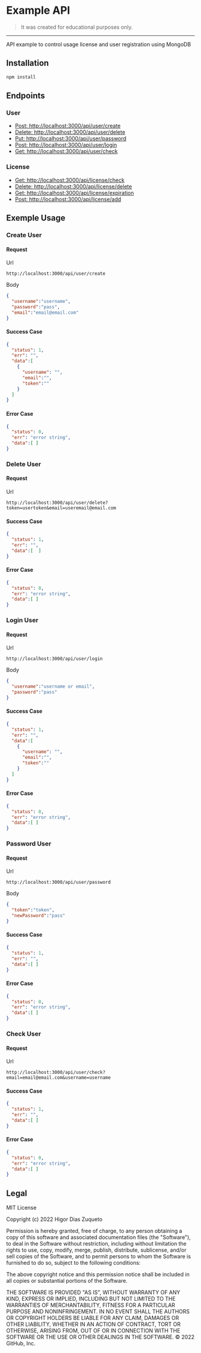# Example API

> It was created for educational purposes only.
---

API example to control usage license and user registration using MongoDB

## Installation

```bash
npm install
```

## Endpoints

### User

* [Post: http://localhost:3000/api/user/create](#usercreate)
* [Delete: http://localhost:3000/api/user/delete](#userdelete)
* [Put: http://localhost:3000/api/user/password](#userpassword)
* [Post: http://localhost:3000/api/user/login](#userlogin)
* [Get: http://localhost:3000/api/user/check](#usercheck)

### License

* [Get: http://localhost:3000/api/license/check](#licensecheck)
* [Delete: http://localhost:3000/api/license/delete](#licensedelete)
* [Get: http://localhost:3000/api/license/expiration](#licenseexpiration)
* [Post: http://localhost:3000/api/license/add](#licenseadd)

## Exemple Usage

### Create User

#### Request

Url
```
http://localhost:3000/api/user/create
```
Body
```json
{
  "username":"username",
  "password":"pass",
  "email":"email@email.com"
}
```

#### Success Case
```json
{
  "status": 1,
  "err": "",
  "data":[
    {
      "username": "",
      "email":"",
      "token":""
    }
  ]
}
```

#### Error Case
```json
{
  "status": 0,
  "err": "error string",
  "data":[ ]
}
```





### Delete User

#### Request

Url
```
http://localhost:3000/api/user/delete?token=usertoken&email=useremail@email.com
```

#### Success Case
```json
{
  "status": 1,
  "err": "",
  "data":[  ]
}
```

#### Error Case
```json
{
  "status": 0,
  "err": "error string",
  "data":[ ]
}
```

### Login User

#### Request

Url
```
http://localhost:3000/api/user/login
```
Body
```json
{
  "username":"username or email",
  "password":"pass"
}
```

#### Success Case
```json
{
  "status": 1,
  "err": "",
  "data":[
    {
      "username": "",
      "email":"",
      "token":""
    }
  ]
}
```

#### Error Case
```json
{
  "status": 0,
  "err": "error string",
  "data":[ ]
}
```

### Password User

#### Request

Url
```
http://localhost:3000/api/user/password
```
Body
```json
{
  "token":"token",
  "newPassword":"pass"
}
```

#### Success Case
```json
{
  "status": 1,
  "err": "",
  "data":[ ]
}
```

#### Error Case
```json
{
  "status": 0,
  "err": "error string",
  "data":[ ]
}
```

### Check User

#### Request

Url
```
http://localhost:3000/api/user/check?email=email@email.com&username=username
```

#### Success Case
```json
{
  "status": 1,
  "err": "",
  "data":[ ]
}
```

#### Error Case
```json
{
  "status": 0,
  "err": "error string",
  "data":[ ]
}
```

## Legal

MIT License

Copyright (c) 2022 Higor Dias Zuqueto

Permission is hereby granted, free of charge, to any person obtaining a copy
of this software and associated documentation files (the "Software"), to deal
in the Software without restriction, including without limitation the rights
to use, copy, modify, merge, publish, distribute, sublicense, and/or sell
copies of the Software, and to permit persons to whom the Software is
furnished to do so, subject to the following conditions:

The above copyright notice and this permission notice shall be included in all
copies or substantial portions of the Software.

THE SOFTWARE IS PROVIDED "AS IS", WITHOUT WARRANTY OF ANY KIND, EXPRESS OR
IMPLIED, INCLUDING BUT NOT LIMITED TO THE WARRANTIES OF MERCHANTABILITY,
FITNESS FOR A PARTICULAR PURPOSE AND NONINFRINGEMENT. IN NO EVENT SHALL THE
AUTHORS OR COPYRIGHT HOLDERS BE LIABLE FOR ANY CLAIM, DAMAGES OR OTHER
LIABILITY, WHETHER IN AN ACTION OF CONTRACT, TORT OR OTHERWISE, ARISING FROM,
OUT OF OR IN CONNECTION WITH THE SOFTWARE OR THE USE OR OTHER DEALINGS IN THE
SOFTWARE.
© 2022 GitHub, Inc.
